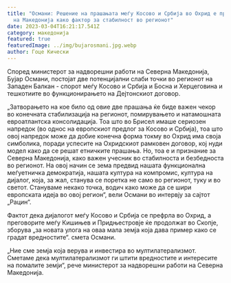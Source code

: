 ```yaml
---
title: "Османи: Решениe на прашањата меѓу Косово и Србија во Охрид е признавање
  на Македонија како фактор за стабилност во регионот"
date: 2023-03-04T16:21:17.541Z
category: македонија
featured: true
featuredImage: ../img/bujarosmani.jpg.webp
author: Гоце Кически
---
```


Според министерот за надворешни работи на Северна Македонија, Бујар Османи, постојат две потенцијални слаби точки во регионот на Западен Балкан - спорот меѓу Косово и Србија и Босна и Херцеговина и тешкотиите во функционирањето на Дејтонскиот договор.

„Затворањето на кое било од овие две прашања ќе биде важен чекор во конечната стабилизација на регионот, помирувањето и натамошната евроатлантска консолидација. Тоа што во Брисел имаше сериозен напредок (во однос на европскиот предлог за Косово и Србија), тоа што овој напредок може да добие конечна форма токму во Охрид има своја симболика, поради успесите на Охридскиот рамковен договор, кој нуди модел како да се решат етничките прашања. Но, тоа е и признание за Северна Македонија, како важен учесник во стабилноста и безбедноста во регионот. На овој начин се зема предвид нашата функционална меѓуетничка демократија, нашата култура на компромис, култура на дијалог, која, за жал, станува се поретка не само во регионот, туку и во светот. Стануваме некако точка, водич како може да се шири европската идеја во овој регион“, вели Османи во интервју за сајтот „Рацин“.

Фактот дека дијалогот меѓу Косово и Србија се префрла во Охрид, а преговорите меѓу Кишињев и Придњестровје ќе продолжат во Скопје, зборува „за новата улога на оваа мала земја која дава пример како се градат вредностите“. смета Османи.

„Ние сме земја која верува и инвестира во мултилатерализмот. Сметаме дека мултилатерализмот ги штити вредностите и интересите на помалите земји“, рече министерот за надворешни работи на Северна Македонија.

